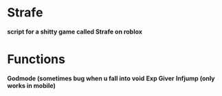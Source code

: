 # Strafe

**script for a shitty game called Strafe on roblox**

# Functions

**Godmode (sometimes bug when u fall into void**
**Exp Giver**
**Infjump (only works in mobile)**
